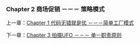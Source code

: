 ### Chapter 2 商场促销 －－－ 策略模式

上一章：[Chapter 1 代码无错就是优 －－－简单工厂模式](https://github.com/flyingalex/design-patterns-by-php/blob/master/chapter1.md)

下一章：[Chapter 3 拍摄UFO －－－ 单一职责原则](https://github.com/flyingalex/design-patterns-by-php/blob/master/chapter3.md)
